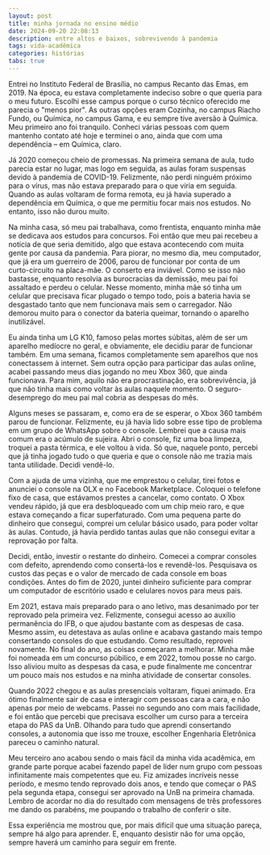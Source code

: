 ```yaml
---
layout: post
title: minha jornada no ensino médio
date: 2024-09-20 22:08:13
description: entre altos e baixos, sobrevivendo à pandemia
tags: vida-acadêmica
categories: histórias
tabs: true
---
```


Entrei no Instituto Federal de Brasília, no campus Recanto das Emas, em 2019. Na época, eu estava completamente indeciso sobre o que queria para o meu futuro. Escolhi esse campus porque o curso técnico oferecido me parecia o "menos pior". As outras opções eram Cozinha, no campus Riacho Fundo, ou Química, no campus Gama, e eu sempre tive aversão à Química. Meu primeiro ano foi tranquilo. Conheci várias pessoas com quem mantenho contato até hoje e terminei o ano, ainda que com uma dependência – em Química, claro.

Já 2020 começou cheio de promessas. Na primeira semana de aula, tudo parecia estar no lugar, mas logo em seguida, as aulas foram suspensas devido à pandemia de COVID-19. Felizmente, não perdi ninguém próximo para o vírus, mas não estava preparado para o que viria em seguida. Quando as aulas voltaram de forma remota, eu já havia superado a dependência em Química, o que me permitiu focar mais nos estudos. No entanto, isso não durou muito.

Na minha casa, só meu pai trabalhava, como frentista, enquanto minha mãe se dedicava aos estudos para concursos. Foi então que meu pai recebeu a notícia de que seria demitido, algo que estava acontecendo com muita gente por causa da pandemia. Para piorar, no mesmo dia, meu computador, que já era um guerreiro de 2006, parou de funcionar por conta de um curto-circuito na placa-mãe. O conserto era inviável. Como se isso não bastasse, enquanto resolvia as burocracias da demissão, meu pai foi assaltado e perdeu o celular. Nesse momento, minha mãe só tinha um celular que precisava ficar plugado o tempo todo, pois a bateria havia se desgastado tanto que nem funcionava mais sem o carregador. Não demorou muito para o conector da bateria queimar, tornando o aparelho inutilizável.

Eu ainda tinha um LG K10, famoso pelas mortes súbitas, além de ser um aparelho medíocre no geral, e obviamente, ele decidiu parar de funcionar também. Em uma semana, ficamos completamente sem aparelhos que nos conectassem à internet. Sem outra opção para participar das aulas online, acabei passando meus dias jogando no meu Xbox 360, que ainda funcionava. Para mim, aquilo não era procrastinação, era sobrevivência, já que não tinha mais como voltar às aulas naquele momento. O seguro-desemprego do meu pai mal cobria as despesas do mês.

Alguns meses se passaram, e, como era de se esperar, o Xbox 360 também parou de funcionar. Felizmente, eu já havia lido sobre esse tipo de problema em um grupo de WhatsApp sobre o console. Lembrei que a causa mais comum era o acúmulo de sujeira. Abri o console, fiz uma boa limpeza, troquei a pasta térmica, e ele voltou à vida. Só que, naquele ponto, percebi que já tinha jogado tudo o que queria e que o console não me trazia mais tanta utilidade. Decidi vendê-lo.

Com a ajuda de uma vizinha, que me emprestou o celular, tirei fotos e anunciei o console na OLX e no Facebook Marketplace. Coloquei o telefone fixo de casa, que estávamos prestes a cancelar, como contato. O Xbox vendeu rápido, já que era desbloqueado com um chip meio raro, e que estava começando a ficar superfaturado. Com uma pequena parte do dinheiro que consegui, comprei um celular básico usado, para poder voltar às aulas. Contudo, já havia perdido tantas aulas que não consegui evitar a reprovação por falta.

Decidi, então, investir o restante do dinheiro. Comecei a comprar consoles com defeito, aprendendo como consertá-los e revendê-los. Pesquisava os custos das peças e o valor de mercado de cada console em boas condições. Antes do fim de 2020, juntei dinheiro suficiente para comprar um computador de escritório usado e celulares novos para meus pais.

Em 2021, estava mais preparado para o ano letivo, mas desanimado por ter reprovado pela primeira vez. Felizmente, consegui acesso ao auxílio permanência do IFB, o que ajudou bastante com as despesas de casa. Mesmo assim, eu detestava as aulas online e acabava gastando mais tempo consertando consoles do que estudando. Como resultado, reprovei novamente. No final do ano, as coisas começaram a melhorar. Minha mãe foi nomeada em um concurso púbilico, e em 2022, tomou posse no cargo. Isso aliviou muito as despesas da casa, e pude finalmente me concentrar um pouco mais nos estudos e na minha atividade de consertar consoles.

Quando 2022 chegou e as aulas presenciais voltaram, fiquei animado. Era ótimo finalmente sair de casa e interagir com pessoas cara a cara, e não apenas por meio de webcams. Passei no segundo ano com mais facilidade, e foi então que percebi que precisava escolher um curso para a terceira etapa do PAS da UnB. Olhando para tudo que aprendi consertando consoles, a autonomia que isso me trouxe, escolher Engenharia Eletrônica pareceu o caminho natural.

Meu terceiro ano acabou sendo o mais fácil da minha vida acadêmica, em grande parte porque acabei fazendo papel de líder num grupo com pessoas infinitamente mais competentes que eu. Fiz amizades incríveis nesse período, e mesmo tendo reprovado dois anos, e tendo que começar o PAS pela segunda etapa, consegui ser aprovado na UnB na primeira chamada. Lembro de acordar no dia do resultado com mensagens de três professores me dando os parabéns, me poupando o trabalho de conferir o site.

Essa experiência me mostrou que, por mais difícil que uma situação pareça, sempre há algo para aprender. E, enquanto desistir não for uma opção, sempre haverá um caminho para seguir em frente.

